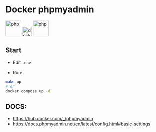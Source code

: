 # Docker phpmyadmin

<p float="left">
  <img src="https://cdn.svgporn.com/logos/docker-icon.svg" height="50" title="php">
  <img src="https://www.svgrepo.com/show/353085/dot-single.svg" height="30" title="docker">
  <img src="https://upload.wikimedia.org/wikipedia/commons/4/4f/PhpMyAdmin_logo.svg" height="50" title="php">
</p>


## Start

- Edit `.env`

- Run:

```bash
make up
# or
docker compose up -d
```

## DOCS:

- https://hub.docker.com/_/phpmyadmin
- https://docs.phpmyadmin.net/en/latest/config.html#basic-settings